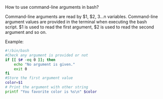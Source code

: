How to use command-line arguments in bash?

Command-line arguments are read by $1, $2, $3…$n variables. Command-line argument values are provided in the terminal when executing the bash script. $1 is used to read the first argument, $2 is used to read the second argument and so on.

Example:

```bash
#!/bin/bash
#Check any argument is provided or not
if [[ $# -eq 0 ]]; then
    echo "No argument is given."
    exit 0
fi
#Store the first argument value
color=$1
# Print the argument with other string
printf "You favorite color is %s\n" $color
```
